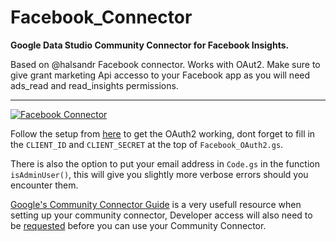 # Facebook_Connector
**Google Data Studio Community Connector for Facebook Insights.**

Based  on @halsandr Facebook connector.
Works with OAut2. Make sure to give grant marketing Api accesso to your Facebook app as you will need  ads_read and read_insights permissions.


------------
[![Facebook Connector](https://img.shields.io/github/tag/halsandr/Facebook_Connector.svg)](https://github.com/halsandr/Facebook_Connector)

Follow the setup from [here](https://github.com/googlesamples/apps-script-oauth2) to get the OAuth2 working, dont forget to fill in the `CLIENT_ID` and `CLIENT_SECRET` at the top of `Facebook_OAuth2.gs`.

There is also the option to put your email address in `Code.gs` in the function `isAdminUser()`, this will give you slightly more verbose errors should you encounter them.

[Google's Community Connector Guide](https://developers.google.com/datastudio/connector/get-started) is a very usefull resource when setting up your community connector, Developer access will also need to be [requested](https://goo.gl/forms/MfxSU71PqP3P0RoM2) before you can use your Community Connector.
